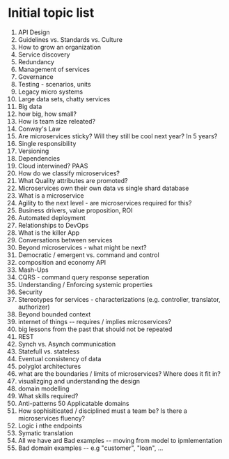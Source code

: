 # Initial topic list

1. API Design
2. Guidelines vs. Standards vs. Culture
3. How to grow an organization
4. Service discovery
5. Redundancy
6. Management of services
7. Governance
8. Testing - scenarios, units
9. Legacy micro systems
10. Large data sets, chatty services
11. Big data
12. how big, how small?
13. How is team size releated?
14. Conway's Law
15. Are microservices sticky? Will they still be cool next year?  In 5 years?
16. Single responsibility
17. Versioning
18. Dependencies
19. Cloud interwined?  PAAS
20. How do we classify microservices?
21. What Quality attributes are promoted?
22. Microservices own their own data vs single shard database
23. What is a microservice
23. Agility to the next level - are microservices required for this?
24. Business drivers, value proposition, ROI
25. Automated deployment
26. Relationships to DevOps
27. What is the killer App
28. Conversations between services
29. Beyond microservices - what might be next?
30. Democratic / emergent vs. command and control
31. composition and economy API
32. Mash-Ups
33. CQRS - command query response seperation
34. Understanding / Enforcing systemic properties
35. Security
36. Stereotypes for services - characterizations (e.g. controller, translator, authorizer)
37. Beyond bounded context
38. internet of things -- requires / implies microservices?
39. big lessons from the past that should not be repeated
40. REST
41. Synch vs. Asynch communication
42. Statefull vs. stateless
43. Eventual consistency of data
44. polyglot architectures
45. what are the boundaries / limits of microservices?  Where does it fit in?
46. visualizging and understanding the design
47. domain modelling
48. What skills required?
49. Anti-patterns
50 Applicatable domains
51. How sophisiticated / disciplined must a team be?  Is there a microservices fluency?
52. Logic i nthe endpoints
53. Symatic translation
54. All we have ard Bad examples -- moving from model to ipmlementation
55. Bad domain examples -- e.g "customer", "loan", ...